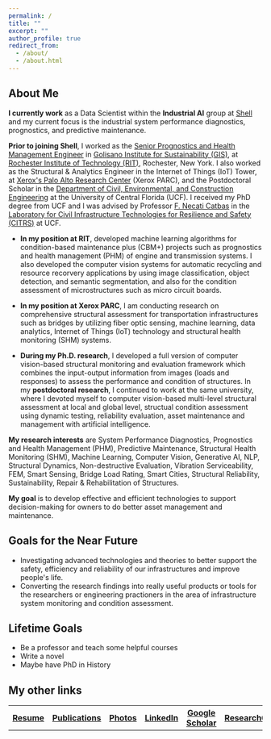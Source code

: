 ```yaml
---
permalink: /
title: ""
excerpt: ""
author_profile: true
redirect_from: 
  - /about/
  - /about.html
---
```


## About Me

**I currently work** as a Data Scientist within the **Industrial AI** group at [Shell](https://www.shell.us/about-us/projects-and-locations/shell-technology-center-houston.html) and my current focus is the industrial system performance diagnostics, prognostics, and predictive maintenance. 

**Prior to joining Shell**, I worked as the [Senior Prognostics and Health Management Engineer](https://www.rit.edu/directory/czdgis-chuanzhi-dong) in [Golisano Institute for Sustainability (GIS)](https://www.rit.edu/sustainabilityinstitute/), at [Rochester Institute of Technology (RIT)](https://www.rit.edu/), Rochester, New York. I also worked as the Structural & Analytics Engineer in the Internet of Things (IoT) Tower, at [Xerox's Palo Alto Research Center](https://www.parc.com/) (Xerox PARC), and the Postdoctoral Scholar in the [Department of Civil, Environmental, and Construction Engineering](https://www.cece.ucf.edu/) at the University of Central Florida (UCF). I received my PhD degree from UCF and I was advised by Professor [F. Necati Catbas](https://www.cece.ucf.edu/catbas/) in the [Laboratory for Civil Infrastructure Technologies for Resilience and Safety (CITRS)](https://www.cece.ucf.edu/CITRS/) at UCF. 

* **In my position at RIT**, developed machine learning algorithms for condition-based maintenance plus (CBM+) projects such as prognostics and health management (PHM) of engine and transmission systems. I also developed the computer vision systems for automatic recycling and resource recorvery applications by using image classification, object detection, and semantic segmentation, and also for the condition assessment of microstructures such as micro circuit boards. 

* **In my position at Xerox PARC**, I am conducting research on comprehensive structural assessment for transportation infrastructures such as bridges by utilizing fiber optic sensing, machine learning, data analytics, Internet of Things (IoT) technology and structural health monitoring (SHM) systems. 

* **During my Ph.D. research**, I developed a full version of computer vision-based structural monitoring and evaluation framework which combines the input-output information from images (loads and responses) to assess the performance and condition of structures. In my **postdoctoral research**, I continued to work at the same university, where I devoted myself to computer vision-based multi-level structural assessment at local and global level, structual condition assessment using dynamic testing, reliability evaluation, asset maintenance and management with artificial intelligence.  

**My research interests** are System Performance Diagnostics, Prognostics and Health Management (PHM), Predictive Maintenance, Structural Health Monitoring (SHM), Machine Learning, Computer Vision, Generative AI, NLP, Structural Dynamics, Non-destructive Evaluation, Vibration Serviceability, FEM, Smart Sensing, Bridge Load Rating, Smart Cities, Structural Reliability, Sustainability, Repair & Rehabilitation of Structures.

**My goal** is to develop effective and efficient technologies to support decision-making for owners to do better asset management and maintenance.

<!-- **My detailed CV can be downloaded [here](https://1drv.ms/b/s!AjZZWcsrWm3ifCeF_jh5Hj37lT0?e=Ec402l).**  -->

## Goals for the Near Future

* Investigating advanced technologies and theories to better support the safety, efficiency and reliability of our infrastructures and improve people's life.
* Converting the research findings into really useful products or tools for the researchers or engineering practioners in the area of infrastructure system monitoring and condition assessment. 

## Lifetime Goals

* Be a professor and teach some helpful courses
* Write a novel
* Maybe have PhD in History

## My other links

<table>
  <tr>
    <th><a href="https://chuanzhidong.github.io/resume/">Resume</a></th>
    <th><a href="https://chuanzhidong.github.io/publications/">Publications</a></th>
    <th><a href="https://chuanzhidong.github.io/photovisuals/">Photos</a></th>
    <th><a href="https://www.linkedin.com/in/chuanzhidong">LinkedIn</a></th>
    <th><a href="https://scholar.google.com/citations?user=Xs_dNn4AAAAJ&hl=en&authuser=1">Google Scholar</a></th>
    <th><a href="https://www.researchgate.net/profile/Chuan_Zhi_Dong">ResearchGate</a></th>
  </tr>
</table>
  


<!-- Like many other Jekyll-based GitHub Pages templates, academicpages makes you separate the website's content from its form. The content & metadata of your website are in structured markdown files, while various other files constitute the theme, specifying how to transform that content & metadata into HTML pages. You keep these various markdown (.md), YAML (.yml), HTML, and CSS files in a public GitHub repository. Each time you commit and push an update to the repository, the [GitHub pages](https://pages.github.com/) service creates static HTML pages based on these files, which are hosted on GitHub's servers free of charge.

Create content & metadata
For site content, there is one markdown file for each type of content, which are stored in directories like _publications, _talks, _posts, _teaching, or _pages. For example, each talk is a markdown file in the [_talks directory](https://github.com/academicpages/academicpages.github.io/tree/master/_talks). At the top of each markdown file is structured data in YAML about the talk, which the theme will parse to do lots of cool stuff. The same structured data about a talk is used to generate the list of talks on the [Talks page](https://academicpages.github.io/talks), each [individual page](https://academicpages.github.io/talks/2012-03-01-talk-1) for specific talks, the talks section for the [CV page](https://academicpages.github.io/cv), and the [map of places you've given a talk](https://academicpages.github.io/talkmap.html) (if you run this [python file](https://github.com/academicpages/academicpages.github.io/blob/master/talkmap.py) or [Jupyter notebook](https://github.com/academicpages/academicpages.github.io/blob/master/talkmap.ipynb), which creates the HTML for the map based on the contents of the _talks directory).

**Markdown generator**

I have also created [a set of Jupyter notebooks](https://github.com/academicpages/academicpages.github.io/tree/master/markdown_generator
) that converts a CSV containing structured data about talks or presentations into individual markdown files that will be properly formatted for the academicpages template. The sample CSVs in that directory are the ones I used to create my own personal website at stuartgeiger.com. My usual workflow is that I keep a spreadsheet of my publications and talks, then run the code in these notebooks to generate the markdown files, then commit and push them to the GitHub repository.

How to edit your site's GitHub repository
Many people use a git client to create files on their local computer and then push them to GitHub's servers. If you are not familiar with git, you can directly edit these configuration and markdown files directly in the github.com interface. Navigate to a file (like [this one](https://github.com/academicpages/academicpages.github.io/blob/master/_talks/2012-03-01-talk-1.md) and click the pencil icon in the top right of the content preview (to the right of the "Raw | Blame | History" buttons). You can delete a file by clicking the trashcan icon to the right of the pencil icon. You can also create new files or upload files by navigating to a directory and clicking the "Create new file" or "Upload files" buttons. 

Example: editing a markdown file for a talk
![Editing a markdown file for a talk](/images/editing-talk.png) -->
